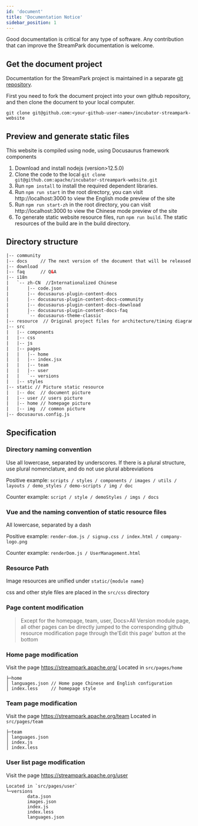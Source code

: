 ```yaml
---
id: 'document'
title: 'Documentation Notice'
sidebar_position: 1
---
```


<!--
    Licensed to the Apache Software Foundation (ASF) under one or more
    contributor license agreements.  See the NOTICE file distributed with
    this work for additional information regarding copyright ownership.
    The ASF licenses this file to You under the Apache License, Version 2.0
    (the "License"); you may not use this file except in compliance with
    the License.  You may obtain a copy of the License at

       https://www.apache.org/licenses/LICENSE-2.0

    Unless required by applicable law or agreed to in writing, software
    distributed under the License is distributed on an "AS IS" BASIS,
    WITHOUT WARRANTIES OR CONDITIONS OF ANY KIND, either express or implied.
    See the License for the specific language governing permissions and
    limitations under the License.
-->

Good documentation is critical for any type of software. Any contribution that can improve the StreamPark documentation is welcome.

## Get the document project

Documentation for the StreamPark project is maintained in a separate [git repository](https://github.com/apache/incubator-streampark-website).

First you need to fork the document project into your own github repository, and then clone the document to your local computer.

```shell
git clone git@github.com:<your-github-user-name>/incubator-streampark-website
```

## Preview and generate static files

This website is compiled using node, using Docusaurus framework components

1. Download and install nodejs (version>12.5.0)
2. Clone the code to the local `git clone git@github.com:apache/incubator-streampark-website.git`
2. Run `npm install` to install the required dependent libraries.
3. Run `npm run start` in the root directory, you can visit http://localhost:3000 to view the English mode preview of the site
4. Run `npm run start-zh` in the root directory, you can visit http://localhost:3000 to view the Chinese mode preview of the site
5. To generate static website resource files, run `npm run build`. The static resources of the build are in the build directory.

## Directory structure

```html
|-- community
|-- docs     // The next version of the document that will be released soon
|-- download
|-- faq      // Q&A
|-- i18n
|   `-- zh-CN  //Internationalized Chinese
|       |-- code.json
|       |-- docusaurus-plugin-content-docs
|       |-- docusaurus-plugin-content-docs-community
|       |-- docusaurus-plugin-content-docs-download
|       |-- docusaurus-plugin-content-docs-faq
|       `-- docusaurus-theme-classic
|-- resource  // Original project files for architecture/timing diagram/flow chart, etc.
|-- src
|   |-- components
|   |-- css
|   |-- js
|   |-- pages
|   |   |-- home
|   |   |-- index.jsx
|   |   |-- team
|   |   |-- user
|   |   `-- versions
|   |-- styles
|-- static // Picture static resource
|   |-- doc  // document picture
|   |-- user // users picture
|   |-- home // homepage picture
|   |-- img  // common picture
|-- docusaurus.config.js
```

## Specification

### Directory naming convention

Use all lowercase, separated by underscores. If there is a plural structure, use plural nomenclature, and do not use plural abbreviations

Positive example: `scripts / styles / components / images / utils / layouts / demo_styles / demo-scripts / img / doc`

Counter example: `script / style / demoStyles / imgs / docs`

### Vue and the naming convention of static resource files

All lowercase, separated by a dash

Positive example: `render-dom.js / signup.css / index.html / company-logo.png`

Counter example: `renderDom.js / UserManagement.html`

### Resource Path

Image resources are unified under `static/{module name}`

css and other style files are placed in the `src/css` directory

### Page content modification

> Except for the homepage, team, user, Docs>All Version module page, all other pages can be directly jumped to the corresponding github resource modification page through the'Edit this page' button at the bottom

### Home page modification

Visit the page https://streampark.apache.org/
Located in `src/pages/home`

```
├─home
│ languages.json // Home page Chinese and English configuration
│ index.less     // homepage style
```

### Team page modification

Visit the page https://streampark.apache.org/team
Located in `src/pages/team`

```
├─team
│ languages.json
│ index.js
│ index.less
```

### User list page modification

Visit the page https://streampark.apache.org/user

```
Located in `src/pages/user`
└─versions
        data.json
        images.json
        index.js
        index.less
        languages.json
```
